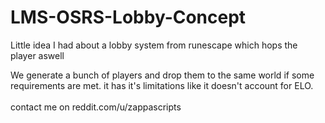 # LMS-OSRS-Lobby-Concept
Little idea I had about a lobby system from runescape which hops the player aswell


We generate a bunch of players and drop them to the same world if some requirements are met. it has it's limitations like it doesn't account for ELO.   
<br>
contact me on reddit.com/u/zappascripts
